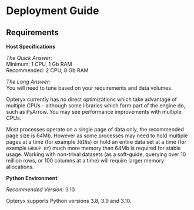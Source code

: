 # Deployment Guide

## Requirements

**Host Specifications**

_The Quick Answer:_  
Minimum: 1 CPU, 1 Gb RAM  
Recommended: 2 CPU, 8 Gb RAM

_The Long Answer:_   
You will need to tune based on your requirements and data volumes.

Opteryx currently has no direct optimizations which take advantage of multiple CPUs - although some libraries which form part of the engine do, such as PyArrow. You may see performance improvements with multiple CPUs.

Most processes operate on a single page of data only, the recommended page size is 64Mb. However as some processes may need to hold multiple pages at a time (for example `JOIN`s) or hold an entire data set at a time (for example `GROUP BY`) much more memory than 64Mb is required for stable usage. Working with non-trival datasets (as a soft-guide, querying over 10 million rows, or 100 columns at a time) will require larger memory allocations.

**Python Environment**

_Recommended Version:_ 3.10

Opteryx supports Python versions 3.8, 3.9 and 3.10.

<!---
## Installing Opteryx

## Configuring Opteryx

## Running Opteryx
--->